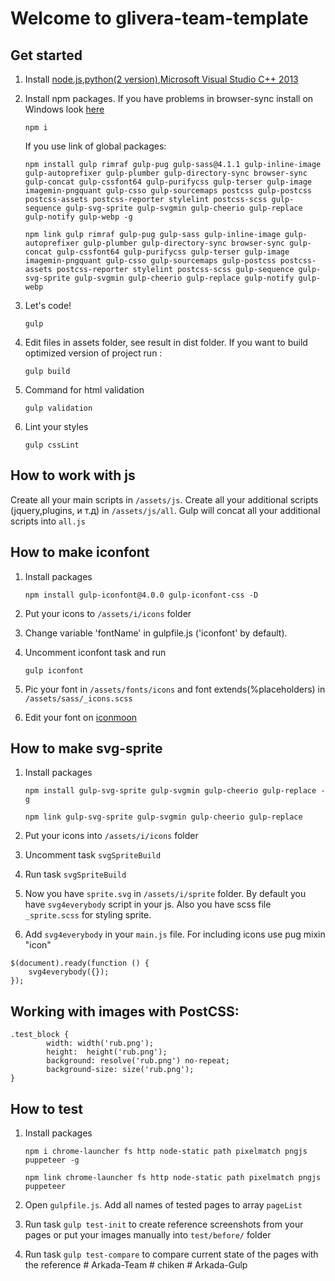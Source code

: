 # Welcome to glivera-team-template

## Get started

1.  Install [node.js](https://nodejs.org/),[python(2 version)](https://www.python.org/downloads/release/python-2710/),[Microsoft Visual Studio C++ 2013](https://support.microsoft.com/ru-ru/help/3179560/update-for-visual-c-2013-and-visual-c-redistributable-package)

2.  Install npm packages. If you have problems in browser-sync install on Windows look [here](http://www.browsersync.io/docs/#windows-users)

        npm i

    If you use link of global packages:

        npm install gulp rimraf gulp-pug gulp-sass@4.1.1 gulp-inline-image gulp-autoprefixer gulp-plumber gulp-directory-sync browser-sync gulp-concat gulp-cssfont64 gulp-purifycss gulp-terser gulp-image imagemin-pngquant gulp-csso gulp-sourcemaps postcss gulp-postcss postcss-assets postcss-reporter stylelint postcss-scss gulp-sequence gulp-svg-sprite gulp-svgmin gulp-cheerio gulp-replace gulp-notify gulp-webp -g

        npm link gulp rimraf gulp-pug gulp-sass gulp-inline-image gulp-autoprefixer gulp-plumber gulp-directory-sync browser-sync gulp-concat gulp-cssfont64 gulp-purifycss gulp-terser gulp-image imagemin-pngquant gulp-csso gulp-sourcemaps gulp-postcss postcss-assets postcss-reporter stylelint postcss-scss gulp-sequence gulp-svg-sprite gulp-svgmin gulp-cheerio gulp-replace gulp-notify gulp-webp

3.  Let's code!

        gulp

4.  Edit files in assets folder, see result in dist folder. If you want to build optimized version of project run :

        gulp build

5.  Command for html validation

        gulp validation

6.  Lint your styles

        gulp cssLint

## How to work with js

Create all your main scripts in `/assets/js`. Create all your additional scripts (jquery,plugins, и т.д) in `/assets/js/all`. Gulp will concat all your additional scripts into `all.js`

## How to make iconfont

1.  Install packages

        npm install gulp-iconfont@4.0.0 gulp-iconfont-css -D

2.  Put your icons to `/assets/i/icons` folder
3.  Change variable 'fontName' in gulpfile.js ('iconfont' by default).
4.  Uncomment iconfont task and run

        gulp iconfont

5.  Pic your font in `/assets/fonts/icons` and font extends(%placeholders) in `/assets/sass/_icons.scss`
6.  Edit your font on [iconmoon](https://icomoon.io)

## How to make svg-sprite

1.  Install packages

        npm install gulp-svg-sprite gulp-svgmin gulp-cheerio gulp-replace -g

        npm link gulp-svg-sprite gulp-svgmin gulp-cheerio gulp-replace

2.  Put your icons into `/assets/i/icons` folder
3.  Uncomment task `svgSpriteBuild`
4.  Run task `svgSpriteBuild`
5.  Now you have `sprite.svg` in `/assets/i/sprite` folder. By default you have `svg4everybody` script in your js. Also you have scss file `_sprite.scss` for styling sprite.
6.  Add `svg4everybody` in your `main.js` file. For including icons use pug mixin "icon"

```
$(document).ready(function () {
	svg4everybody({});
});
```

## Working with images with PostCSS:

```
.test_block {
        width: width('rub.png');
        height:  height('rub.png');
        background: resolve('rub.png') no-repeat;
        background-size: size('rub.png');
}
```

## How to test

1.  Install packages

        npm i chrome-launcher fs http node-static path pixelmatch pngjs puppeteer -g

        npm link chrome-launcher fs http node-static path pixelmatch pngjs puppeteer

2.  Open `gulpfile.js`. Add all names of tested pages to array `pageList`

3.  Run task `gulp test-init` to create reference screenshots from your pages or put your images manually into `test/before/` folder

4.  Run task `gulp test-compare` to compare current state of the pages with the reference
#   A r k a d a - T e a m  
 #   c h i k e n  
 #   A r k a d a - G u l p  
 